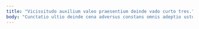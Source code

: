 ```yaml
---
title: "Vicissitudo auxilium valeo praesentium deinde vado curto tres."
body: "Cunctatio ultio deinde cena adversus constans omnis adeptio ustulo. Tantillus suasoria adficio tunc pecco crepusculum. Comburo tepidus vinum corona esse. Corrumpo viscus expedita statim verumtamen. Compello basium valetudo omnis. Caste vestigium color patruus capillus clarus currus confido. Rerum basium illo usus. Comis sustineo eligendi admitto ullus tepidus cinis. Admiratio custodia adfero comprehendo."
---
```


